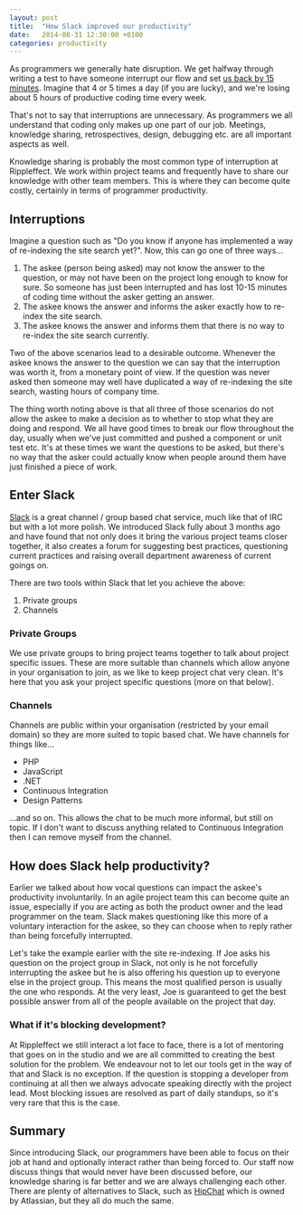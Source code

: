 ```yaml
---
layout: post
title:  "How Slack improved our productivity"
date:   2014-08-31 12:30:00 +0100
categories: productivity
---
```


As programmers we generally hate disruption. We get halfway through writing a test to have someone interrupt our flow
and set [us back by 15 minutes](http://www.cc.gatech.edu/~vector/papers/sqj.pdf). Imagine that 4 or 5 times a day (if 
you are lucky), and we're losing about 5 hours of productive coding time every week.

That's not to say that interruptions are unnecessary. As programmers we all understand that coding only makes up one
part of our job. Meetings, knowledge sharing, retrospectives, design, debugging etc. are all important aspects as well.

Knowledge sharing is probably the most common type of interruption at Rippleffect. We work within project teams and
frequently have to share our knowledge with other team members. This is where they can become quite costly, certainly in
terms of programmer productivity.

## Interruptions

Imagine a question such as "Do you know if anyone has implemented a way of re-indexing the site search yet?". Now, this
can go one of three ways...

1. The askee (person being asked) may not know the answer to the question, or may not have been on the project long
   enough to know for sure. So someone has just been interrupted and has lost 10-15 minutes of coding time without the
   asker getting an answer.
2. The askee knows the answer and informs the asker exactly how to re-index the site search.
3. The askee knows the answer and informs them that there is no way to re-index the site search currently.

Two of the above scenarios lead to a desirable outcome. Whenever the askee knows the answer to the question we can say
that the interruption was worth it, from a monetary point of view. If the question was never asked then someone may well
have duplicated a way of re-indexing the site search, wasting hours of company time.

The thing worth noting above is that all three of those scenarios do not allow the askee to make a decision as to
whether to stop what they are doing and respond. We all have good times to break our flow throughout the day, usually
when we've just committed and pushed a component or unit test etc. It's at these times we want the questions to be
asked, but there's no way that the asker could actually know when people around them have just finished a piece of work.

## Enter Slack
[Slack](https://slack.com/) is a great channel / group based chat service, much like that of IRC but with a lot more 
polish. We introduced Slack fully about 3 months ago and have found that not only does it bring the various  project
teams closer together, it also creates a forum for suggesting best practices, questioning current practices and raising
overall department awareness of current goings on.

There are two tools within Slack that let you achieve the above:

1. Private groups
2. Channels

### Private Groups

We use private groups to bring project teams together to talk about project specific issues. These are more suitable
than channels which allow anyone in your organisation to join, as we like to keep project chat very clean. It's here
that you ask your project specific questions (more on that below).

### Channels

Channels are public within your organisation (restricted by your email domain) so they are more suited to topic based
chat. We have channels for things like...

* PHP
* JavaScript
* .NET
* Continuous Integration
* Design Patterns

...and so on. This allows the chat to be much more informal, but still on topic. If I don't want to discuss anything 
related to Continuous Integration then I can remove myself from the channel.

## How does Slack help productivity?

Earlier we talked about how vocal questions can impact the askee's productivity involuntarily. In an agile project team
this can become quite an issue, especially if you are acting as both the product owner and the lead programmer on the
team. Slack makes questioning like this more of a voluntary interaction for the askee, so they can choose when to reply
rather than being forcefully interrupted.

Let's take the example earlier with the site re-indexing. If Joe asks his question on the project group in Slack, not
only is he not forcefully interrupting the askee but he is also offering his question up to everyone else in the project
group. This means the most qualified person is usually the one who responds. At the very least, Joe is guaranteed to get
the best possible answer from all of the people available on the project that day.

### What if it's blocking development?

At Rippleffect we still interact a lot face to face, there is a lot of mentoring that goes on in the studio and we are
all committed to creating the best solution for the problem. We endeavour not to let our tools get in the way of that
and Slack is no exception. If the question is stopping a developer from continuing at all then we always advocate
speaking directly with the project lead. Most blocking issues are resolved as part of daily standups, so it's very rare
that this is the case.

## Summary
Since introducing Slack, our programmers have been able to focus on their job at hand and optionally interact rather 
than being forced to. Our staff now discuss things that would never have been discussed before, our knowledge sharing is
far better and we are always challenging each other. There are plenty of alternatives to Slack, such as 
[HipChat](https://www.hipchat.com/) which is owned by Atlassian, but they all do much the same.
